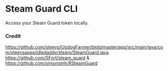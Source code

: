 # Steam Guard CLI

Access your Steam Guard token locally.

### Credit

https://github.com/steevp/UpdogFarmer/blob/master/app/src/main/java/com/steevsapps/idledaddy/steam/SteamGuard.java  
https://github.com/SFort/steam_guard & https://github.com/simonsmh/RSteamGuard
